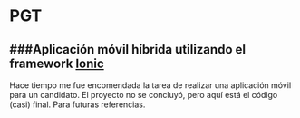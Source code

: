 # PGT

###Aplicación móvil híbrida utilizando el framework [Ionic](http://ionicframework.com/)
-------------------------

Hace tiempo me fue encomendada la tarea de realizar una aplicación móvil para un candidato. El proyecto no se concluyó, pero aquí está el código (casi) final. Para futuras referencias.
